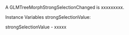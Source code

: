 A GLMTreeMorphStrongSelectionChanged is xxxxxxxxx.Instance Variables	strongSelectionValue:		<Object>strongSelectionValue	- xxxxx